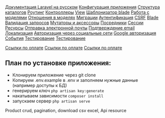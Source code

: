 [Документация Laravel на русском](https://laravel.su/docs/8.x/installation)
[Конфигурация приложения](https://laravel.su/docs/8.x/configuration)
[Структура каталогов](https://laravel.su/docs/8.x/structure)
[Роутинг](https://laravel.su/docs/8.x/routing)
[Контроллеры](https://laravel.su/docs/8.x/controllers)
[View](https://laravel.su/docs/8.x/views)
[Шаблонизатор blade](https://laravel.su/docs/8.x/blade)
[Работа с моделями](https://laravel.su/docs/8.x/eloquent)
[Отношения в моделях](https://laravel.su/docs/8.x/eloquent-relationships)
[Миграции](https://laravel.su/docs/8.x/migrations)
[Аутентификация](https://laravel.su/docs/8.x/authentication)
[CSRF](https://laravel.su/docs/8.x/csrf)
[Blade](https://laravel.su/docs/8.x/blade)
[Валидация запросов](https://laravel.su/docs/8.x/validation)
[Мутаторы и аксессоры](https://laravel.su/docs/8.x/eloquent-mutators)
[Посредники](https://laravel.su/docs/8.x/middleware)
[Сессии](https://laravel.su/docs/8.x/session)
[Ресурсы](https://laravel.su/docs/8.x/eloquent-resources)
[Отправка электронной почты](https://laravel.su/docs/8.x/mail)
[Подтверждение email](https://laravel.su/docs/8.x/verification)
[Локализация](https://laravel.su/docs/8.x/localization)
[Авторизация через социальные сети](https://laravel.su/docs/8.x/socialite)
[Google авторизация](https://developers.google.com/identity/protocols/oauth2?hl=ru)
[События](https://laravel.su/docs/8.x/events)
[Тестирование](https://laravel-news.com/how-to-start-testing)
[Тестирование](https://laravel.su/docs/8.x/testing)

[Ссылки по оплате](https://www.youtube.com/watch?v=gkc1GcBKh1M)
[Ссылки по оплате](https://stripe.com/docs/payments/accept-a-payment?platform=web&ui=checkout)
[Ссылки по оплате](https://stripe.com/docs/api/checkout/sessions/create)

## План по установке приложения:
* Клонируем приложение через git clone
* Копируем .env.example в .env и заполняем нужные данные (например доступы к БД)
* генерируем ключ `php artisan key:generate`
* накатываем зависимости `composer install`
* запускаем сервер `php artisan serve`

Product crud, pagination, download csv excel, Api resource
